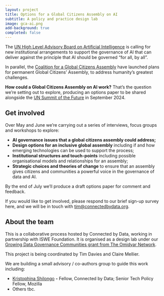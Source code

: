```yaml
---
layout: project
title: Options for a Global Citizens Assembly on AI
subtitle: A policy and practice design lab
image: gca-ai.png
add-background: true
completed: false
---
```


The [UN High Level Advisory Board on Artificial Intelligence](https://www.un.org/techenvoy/ai-advisory-body) is calling for new institutional arrangements to support the governance of AI that can deliver against the principle that AI should be governed “for all, by all”. 

In parallel, the [Coalition for a Global Citizens Assembly](https://www.gcacoalition.org/) have launched plans for permanent Global Citizens’ Assembly, to address humanity’s greatest challenges.

**How could a Global Citizens Assembly on AI work?** That’s the question we’re setting out to explore, producing an options paper to be shared alongside the [UN Summit of the Future](https://www.un.org/en/summit-of-the-future) in September 2024. 

<!--more-->

## Get involved

Over May and June we’re carrying out a series of interviews, focus groups and workshops to explore:

- **AI governance issues that a global citizens assembly could address;**
- **Design options for an inclusive global assembly** including if and how emerging technologies can be used to support the process;
- **Institutional structures and touch-points** including possible organisational models and  relationships for an assembly;
- **Strategic choices and theories of change** to ensure that an assembly gives citizens and communities a powerful voice in the governance of data and AI.

By the end of July we’ll produce a draft options paper for comment and feedback.

If you would like to get involved, please respond to our brief sign-up survey here, and we will be in touch with tim@connectedbydata.org.  

## About the team

This is a collaborative process hosted by Connected by Data, working in partnership with ISWE Foundation. It is organised as a design lab under our [Growing Data Governance Communities grant from The Omidyar Network](https://connectedbydata.org/projects/2023-growing-data-governance-communities).

This project is being coordinated by Tim Davies and Claire Mellier. 

We are building a small advisory / co-authors group to guide this work including:

- [Kristophina Shilongo](https://connectedbydata.org/people/kristophina-shilongo) **-** Fellow, Connected by Data; Senior Tech Policy Fellow, Mozilla
- Others tbc.
